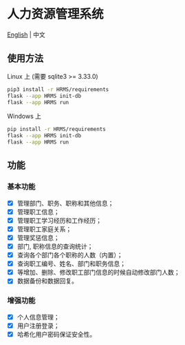 # 人力资源管理系统

[English](README.md) | 中文

## 使用方法

Linux 上 (需要 sqlite3 >= 3.33.0)

```bash
pip3 install -r HRMS/requirements
flask --app HRMS init-db
flask --app HRMS run
```

Windows 上

```bash
pip install -r HRMS/requirements
flask --app HRMS init-db
flask --app HRMS run
```

## 功能

### 基本功能

- [x] 管理部门、职务、职称和其他信息；
- [x] 管理职工信息；
- [x] 管理职工学习经历和工作经历；
- [x] 管理职工家庭关系；
- [x] 管理奖惩信息；
- [x] 部门, 职称信息的查询统计；
- [x] 查询各个部门各个职称的人数（内置）；
- [x] 查询职工编号、姓名、部门和职务信息；
- [x] 等增加、删除、修改职工部门信息的时候自动修改部门人数；
- [x] 数据备份和数据回复。

### 增强功能

- [x] 个人信息管理；
- [x] 用户注册登录；
- [x] 哈希化用户密码保证安全性。
